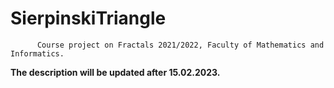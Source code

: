 # SierpinskiTriangle
          Course project on Fractals 2021/2022, Faculty of Mathematics and Informatics.
          
          
 **The description will be updated after 15.02.2023.**
